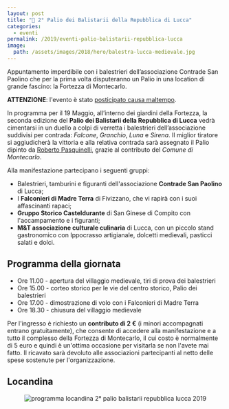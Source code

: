 ```yaml
---
layout: post
title: "📣 2° Palio dei Balistarii della Repubblica di Lucca"
categories:
  - eventi
permalink: /2019/eventi-palio-balistarii-repubblica-lucca
image:
  path: /assets/images/2018/hero/balestra-lucca-medievale.jpg
---
```


Appuntamento imperdibile con i balestrieri dell’associazione Contrade San
Paolino che per la prima volta disputeranno un Palio in una location di grande
fascino: la Fortezza di Montecarlo.

<!-- more -->

**ATTENZIONE**: l'evento è stato [posticipato causa maltempo](/2019/rinvio-palio-balistarii-repubblica-lucca).

In programma per il 19 Maggio, all’interno dei giardini della Fortezza, la seconda edizione del **Palio dei Balistarii della Repubblica di Lucca** vedrà cimentarsi in un duello a colpi di verretta i balestrieri dell’associazione suddivisi per contrada: *Falcone*, *Granchio*, *Luna* e *Sirena*. Il miglior tiratore si aggiudicherà la vittoria e alla relativa contrada sarà assegnato il Palio dipinto da [Roberto Pasquinelli](/2019/roberto-pasquinelli-autore-palio-repubblica-lucca), grazie al contributo del *Comune di Montecarlo*.

Alla manifestazione partecipano i seguenti gruppi:

* Balestrieri, tamburini e figuranti dell'associazione **Contrade San Paolino**
  di Lucca;
* I **Falconieri di Madre Terra** di Fivizzano, che vi rapirà con i suoi
  affascinanti rapaci;
* **Gruppo Storico Casteldurante** di San Ginese di Compito con l'accampamento e
  i figuranti;
* **M&T associazione culturale culinaria** di Lucca, con un piccolo stand
  gastronomico con Ippocrasso artigianale, dolcetti medievali, pasticci salati e
  dolci.

## Programma della giornata

* Ore 11.00 - apertura del villaggio medievale, tiri di prova dei balestrieri
* Ore 15.00 - corteo storico per le vie del centro storico, Palio dei balestrieri
* Ore 17.00 - dimostrazione di volo con i Falconieri di Madre Terra
* Ore 18.30 - chiusura del villaggio medievale

Per l'ingresso è richiesto un **contributo  di 2 €** (i minori accompagnati
entrano gratuitamente), che consente di accedere alla manifestazione e a tutto
il complesso della Fortezza di Montecarlo, il cui costo è normalmente di 5 euro
e quindi è un'ottima occasione per visitarla se non l'avete mai fatto. Il
ricavato sarà devoluto alle associazioni partecipanti al netto delle spese
sostenute per l'organizzazione.

## Locandina

<figure class="align-center">
    <img src="{{ 'assets/images/2019/palio-balistarii/balistarii-2019.jpg' | absolute_url }}" alt="programma locandina 2° palio balistarii repubblica lucca 2019">
</figure>

<script type="application/ld+json">
{
  "@context": "http://schema.org",
  "@type": "Event",
  "location": {
    "@type": "Place",
    "address": {
      "@type": "PostalAddress",
      "addressLocality": "Montecarlo",
      "addressRegion": "LU",
      "postalCode": "55015",
      "streetAddress": "Via Fortezza, 4"
    },
    "name": "Fortezza di Montecarlo"
  },
  "offers": {
    "@type": "Offer",
    "price": "2",
    "priceCurrency": "EUR",
    "url": "https://consanpaolino.org/2019/eventi-palio-balistarii-repubblica-lucca",
    "availability": "http://schema.org/InStock",
    "validFrom": "2019-01-01T00:00"
  },
  "image": [
    "https://consanpaolino.org/assets/images/2019/palio-balistarii/balistarii-2019.jpg"
  ],
  "performer": {
    "@type": "PerformingGroup",
    "name": "Contrade San Paolino",
    "email": "consanpaolino@gmail.com"
  },
  "name": "2° Palio dei Balistarii della Repubblica di Lucca",
  "description": "Accampamento medievale con falconieri, gara di tiro dei balestrieri, gastronomia medievale.",
  "eventStatus": "EventRescheduled",
  "previousStartDate": "2019-05-19T09:00",
  "startDate": "2019-06-30T09:00",
  "endDate": "2019-06-30T16:30",
  "url": "https://consanpaolino.org/2019/eventi-palio-balistarii-repubblica-lucca"
}
</script>

